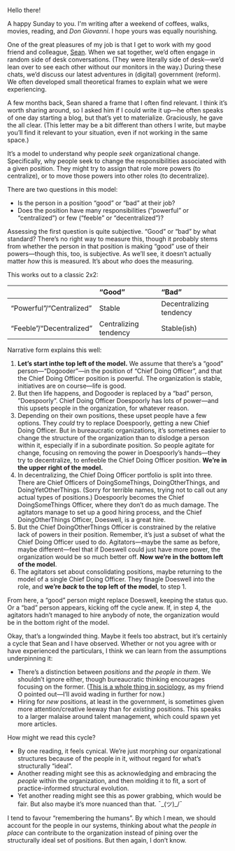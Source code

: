 Hello there!

A happy Sunday to you. I'm writing after a weekend of coffees, walks, movies, reading, and _Don Giovanni_. I hope yours was equally nourishing.

One of the great pleasures of my job is that I get to work with my good friend and colleague, [Sean](https://twitter.com/sboots/). When we sat together, we’d often engage in random side of desk conversations. (They were literally side of desk—we’d lean over to see each other without our monitors in the way.) During these chats, we’d discuss our latest adventures in (digital) government (reform). We often developed small theoretical frames to explain what we were experiencing.

A few months back, Sean shared a frame that I often find relevant. I think it’s worth sharing around, so I asked him if I could write it up—he often speaks of one day starting a blog, but that’s yet to materialize. Graciously, he gave the all clear. (This letter may be a bit different than others I write, but maybe you’ll find it relevant to your situation, even if not working in the same space.)

It’s a model to understand why people _seek_ organizational change. Specifically, why people seek to change the responsibilities associated with a given position. They might try to assign that role more powers (to centralize), or to move those powers into other roles (to decentralize).

There are two questions in this model:

- Is the person in a position “good” or “bad” at their job?
- Does the position have many responsibilities (“powerful” or “centralized”) or few (“feeble” or “decentralized”)?

Assessing the first question is quite subjective. “Good” or “bad” by what standard? There’s no right way to measure this, though it probably stems from whether the person in that position is making “good” use of their powers—though this, too, is subjective. As we’ll see, it doesn’t actually matter _how_ this is measured. It’s about _who_ does the measuring.

This works out to a classic 2x2:

|  | “Good” | “Bad” |
|:--|:--|:--|
| “Powerful”/“Centralized” | Stable | Decentralizing tendency |
| “Feeble”/“Decentralized” | Centralizing tendency | Stable(ish) |

Narrative form explains this well:

1. **Let’s start inthe top left of the model.** We assume that there’s a “good” person—“Dogooder”—in the position of “Chief Doing Officer”, and that the Chief Doing Officer position is powerful. The organization is stable, initiatives are on course—life is good.
2. But then life happens, and Dogooder is replaced by a “bad” person, ”Doespoorly”. Chief Doing Officer Doespoorly has lots of power—and this upsets people in the organization, for whatever reason.
3. Depending on their own positions, these upset people have a few options. They *could* try to replace Doespoorly, getting a new Chief Doing Officer. But in bureaucratic organizations, it’s sometimes easier to change the structure of the organization than to dislodge a person within it, especially if in a subordinate position. So people agitate for change, focusing on removing the power in Doespoorly’s hands—they try to decentralize, to enfeeble the Chief Doing Officer position. **We’re in the upper right of the model.**
4. In decentralizing, the Chief Doing Officer portfolio is split into three. There are Chief Officers of DoingSomeThings, DoingOtherThings, and DoingYetOtherThings. (Sorry for terrible names, trying not to call out any actual types of positions.) Doespoorly becomes the Chief DoingSomeThings Officer, where they don’t do as much damage. The agitators manage to set up a good hiring process, and the Chief DoingOtherThings Officer, Doeswell, is a great hire.
5. But the Chief DoingOtherThings Officer is constrained by the relative lack of powers in their position. Remember, it’s just a subset of what the Chief Doing Officer used to do. Agitators—maybe the same as before, maybe different—feel that if Doeswell could just have more power, the organization would be so much better off. **Now we’re in the bottom left of the model**.
6. The agitators set about consolidating positions, maybe returning to the model of a single Chief Doing Officer. They finagle Doeswell into the role, and **we’re _back_ to the top left of the model**, to step 1.

From here, a “good” person might replace Doeswell, keeping the status quo. Or a “bad” person appears, kicking off the cycle anew. If, in step 4, the agitators hadn’t managed to hire anybody of note, the organization would be in the bottom right of the model.

Okay, that’s a longwinded thing. Maybe it feels too abstract, but it’s certainly a cycle that Sean and I have observed. Whether or not you agree with or have experienced the particulars, I think we can learn from the assumptions underpinning it:

- There’s a distinction between _positions_ and _the people in them_. We shouldn’t ignore either, though bureaucratic thinking encourages focusing on the former. ([This is a whole thing in sociology](https://en.wikipedia.org/wiki/Structure_and_agency), as my friend O pointed out—I’ll avoid wading in further for now.)
- Hiring for _new_ positions, at least in the government, is sometimes given more attention/creative leeway than for _existing_ positions. This speaks to a larger malaise around talent management, which could spawn yet more articles.

How might we read this cycle?

- By one reading, it feels cynical. We’re just morphing our organizational structures because of the people in it, without regard for what’s structurally “ideal”.
- Another reading might see this as acknowledging and embracing the _people_ within the organization, and then molding it to fit, a sort of practice-informed structural evolution.
- Yet another reading might see this as power grabbing, which would be fair. But also maybe it’s more nuanced than that. ¯\_(ツ)_/¯

I tend to favour “remembering the humans”. By which I mean, we should account for the people in our systems, thinking about what the _people in place_ can contribute to the organization instead of pining over the structurally ideal set of positions. But then again, I don’t know.